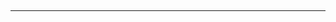<section class="no-padding" id="sources">
            <div class="col-lg-8 col-lg-offset-2 text-center">
                <h2 class="section-heading"References</h2>
                <hr class="light">
            </div>
</section>
